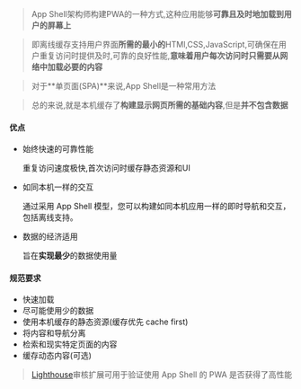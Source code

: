 > App Shell架构师构建PWA的一种方式,这种应用能够**可靠且及时地加载到用户的屏幕上**

> 即离线缓存支持用户界面**所需的最小的**HTMl,CSS,JavaScript,可确保在用户重复访问时提供及时,可靠的良好性能,**意味着用户每次访问时只需要从网络中加载必要的内容**

> 对于**单页面(SPA)**来说,App Shell是一种常用方法

> 总的来说,就是本机缓存了**构建显示网页所需的基础内容**,但是**并不包含数据**

#### 优点

* 始终快速的可靠性能

  重复访问速度极快,首次访问时缓存静态资源和UI

* 如同本机一样的交互

  通过采用 App Shell 模型，您可以构建如同本机应用一样的即时导航和交互，包括离线支持。

* 数据的经济适用

  旨在**实现最少**的数据使用量

#### 规范要求

* 快速加载
* 尽可能使用少的数据
* 使用本机缓存的静态资源(缓存优先 cache first)
* 将内容和导航分离
* 检索和现实特定页面的内容
* 缓存动态内容(可选)

> [Lighthouse](https://github.com/googlechrome/lighthouse)审核扩展可用于验证使用 App Shell 的 PWA 是否获得了高性能

